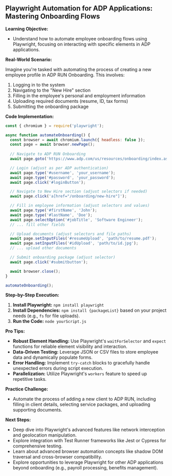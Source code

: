


## Playwright Automation for ADP Applications:  Mastering Onboarding Flows 

**Learning Objective:**

* Understand how to automate employee onboarding flows using Playwright, focusing on interacting with specific elements in ADP applications.

**Real-World Scenario:**

Imagine you're tasked with automating the process of creating a new employee profile in ADP RUN Onboarding. This involves:

1. Logging in to the system
2. Navigating to the "New Hire" section
3. Filling in the employee's personal and employment information
4. Uploading required documents (resume, ID, tax forms)
5. Submitting the onboarding package

**Code Implementation:**

```javascript
const { chromium } = require('playwright');

async function automateOnboarding() {
  const browser = await chromium.launch({ headless: false });
  const page = await browser.newPage();
  
  // Navigate to ADP RUN Onboarding
  await page.goto('https://www.adp.com/us/resources/onboarding/index.aspx'); // Replace with actual URL

  // Login (adjust as per ADP authentication)
  await page.type('#username', 'your_username');
  await page.type('#password', 'your_password');
  await page.click('#loginButton');

  // Navigate to New Hire section (adjust selectors if needed)
  await page.click('a[href="/onboarding/new-hire"]');

  // Fill in employee information (adjust selectors and values)
  await page.type('#firstName', 'John');
  await page.type('#lastName', 'Doe');
  await page.selectOption('#jobTitle', 'Software Engineer');
  // ... fill other fields

  // Upload documents (adjust selectors and file paths)
  await page.setInputFiles('#resumeUpload', 'path/to/resume.pdf');
  await page.setInputFiles('#idUpload', 'path/to/id.jpg');
  // ... upload other documents

  // Submit onboarding package (adjust selector)
  await page.click('#submitbutton');

  await browser.close();
}

automateOnboarding();
```

**Step-by-Step Execution:**

1. **Install Playwright:** `npm install playwright`
2. **Install Dependencies:**  `npm install {packageList}` based on your project needs (e.g., `fs` for file uploads).
3. **Run the Code:** `node yourScript.js`

**Pro Tips:**

* **Robust Element Handling:** Use Playwright's `waitForSelector` and `expect` functions for reliable element visibility and interaction.
* **Data-Driven Testing:**  Leverage JSON or CSV files to store employee data and dynamically populate forms.
* **Error Handling:** Implement `try-catch` blocks to gracefully handle unexpected errors during script execution.
* **Parallelization:** Utilize Playwright's `workers` feature to speed up repetitive tasks. 

**Practice Challenge:**

* Automate the process of adding a new client to ADP RUN, including filling in client details, selecting service packages, and uploading supporting documents.


**Next Steps:**


*  Deep dive into Playwright's advanced features like network interception and geolocation manipulation.
*  Explore integration with Test Runner frameworks like Jest or Cypress for comprehensive testing.
*  Learn about advanced browser automation concepts like shadow DOM traversal and cross-browser compatibility.
*  Explore opportunities to leverage Playwright for other ADP applications beyond onboarding (e.g., payroll processing, benefits management).


